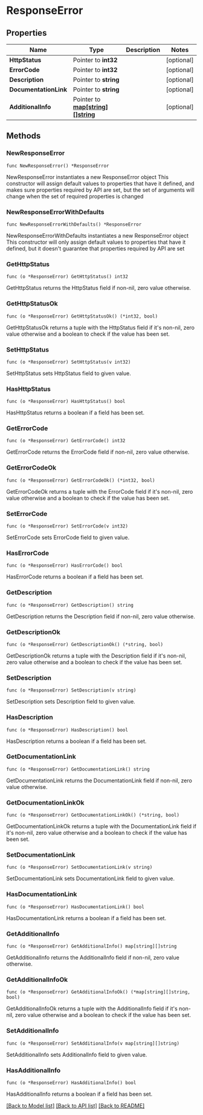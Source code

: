 # ResponseError

## Properties

Name | Type | Description | Notes
------------ | ------------- | ------------- | -------------
**HttpStatus** | Pointer to **int32** |  | [optional] 
**ErrorCode** | Pointer to **int32** |  | [optional] 
**Description** | Pointer to **string** |  | [optional] 
**DocumentationLink** | Pointer to **string** |  | [optional] 
**AdditionalInfo** | Pointer to [**map[string][]string**](array.md) |  | [optional] 

## Methods

### NewResponseError

`func NewResponseError() *ResponseError`

NewResponseError instantiates a new ResponseError object
This constructor will assign default values to properties that have it defined,
and makes sure properties required by API are set, but the set of arguments
will change when the set of required properties is changed

### NewResponseErrorWithDefaults

`func NewResponseErrorWithDefaults() *ResponseError`

NewResponseErrorWithDefaults instantiates a new ResponseError object
This constructor will only assign default values to properties that have it defined,
but it doesn't guarantee that properties required by API are set

### GetHttpStatus

`func (o *ResponseError) GetHttpStatus() int32`

GetHttpStatus returns the HttpStatus field if non-nil, zero value otherwise.

### GetHttpStatusOk

`func (o *ResponseError) GetHttpStatusOk() (*int32, bool)`

GetHttpStatusOk returns a tuple with the HttpStatus field if it's non-nil, zero value otherwise
and a boolean to check if the value has been set.

### SetHttpStatus

`func (o *ResponseError) SetHttpStatus(v int32)`

SetHttpStatus sets HttpStatus field to given value.

### HasHttpStatus

`func (o *ResponseError) HasHttpStatus() bool`

HasHttpStatus returns a boolean if a field has been set.

### GetErrorCode

`func (o *ResponseError) GetErrorCode() int32`

GetErrorCode returns the ErrorCode field if non-nil, zero value otherwise.

### GetErrorCodeOk

`func (o *ResponseError) GetErrorCodeOk() (*int32, bool)`

GetErrorCodeOk returns a tuple with the ErrorCode field if it's non-nil, zero value otherwise
and a boolean to check if the value has been set.

### SetErrorCode

`func (o *ResponseError) SetErrorCode(v int32)`

SetErrorCode sets ErrorCode field to given value.

### HasErrorCode

`func (o *ResponseError) HasErrorCode() bool`

HasErrorCode returns a boolean if a field has been set.

### GetDescription

`func (o *ResponseError) GetDescription() string`

GetDescription returns the Description field if non-nil, zero value otherwise.

### GetDescriptionOk

`func (o *ResponseError) GetDescriptionOk() (*string, bool)`

GetDescriptionOk returns a tuple with the Description field if it's non-nil, zero value otherwise
and a boolean to check if the value has been set.

### SetDescription

`func (o *ResponseError) SetDescription(v string)`

SetDescription sets Description field to given value.

### HasDescription

`func (o *ResponseError) HasDescription() bool`

HasDescription returns a boolean if a field has been set.

### GetDocumentationLink

`func (o *ResponseError) GetDocumentationLink() string`

GetDocumentationLink returns the DocumentationLink field if non-nil, zero value otherwise.

### GetDocumentationLinkOk

`func (o *ResponseError) GetDocumentationLinkOk() (*string, bool)`

GetDocumentationLinkOk returns a tuple with the DocumentationLink field if it's non-nil, zero value otherwise
and a boolean to check if the value has been set.

### SetDocumentationLink

`func (o *ResponseError) SetDocumentationLink(v string)`

SetDocumentationLink sets DocumentationLink field to given value.

### HasDocumentationLink

`func (o *ResponseError) HasDocumentationLink() bool`

HasDocumentationLink returns a boolean if a field has been set.

### GetAdditionalInfo

`func (o *ResponseError) GetAdditionalInfo() map[string][]string`

GetAdditionalInfo returns the AdditionalInfo field if non-nil, zero value otherwise.

### GetAdditionalInfoOk

`func (o *ResponseError) GetAdditionalInfoOk() (*map[string][]string, bool)`

GetAdditionalInfoOk returns a tuple with the AdditionalInfo field if it's non-nil, zero value otherwise
and a boolean to check if the value has been set.

### SetAdditionalInfo

`func (o *ResponseError) SetAdditionalInfo(v map[string][]string)`

SetAdditionalInfo sets AdditionalInfo field to given value.

### HasAdditionalInfo

`func (o *ResponseError) HasAdditionalInfo() bool`

HasAdditionalInfo returns a boolean if a field has been set.


[[Back to Model list]](../README.md#documentation-for-models) [[Back to API list]](../README.md#documentation-for-api-endpoints) [[Back to README]](../README.md)


